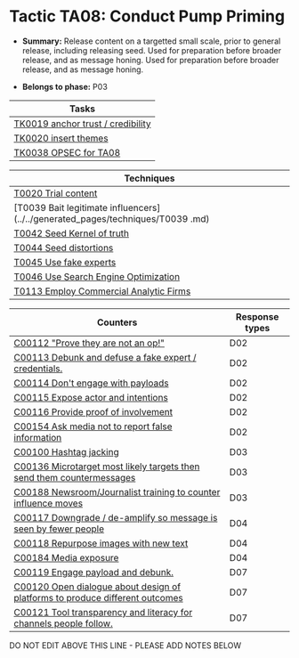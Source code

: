 # Tactic TA08: Conduct Pump Priming

* **Summary:** Release content on a targetted small scale, prior to general release, including releasing seed. Used for preparation before broader release, and as message honing. Used for preparation before broader release, and as message honing. 

* **Belongs to phase:** P03



| Tasks |
| ----- |
| [TK0019 anchor trust / credibility](../generated_pages/tasks/TK0019.md) |
| [TK0020 insert themes](../generated_pages/tasks/TK0020.md) |
| [TK0038 OPSEC for TA08](../generated_pages/tasks/TK0038.md) |



| Techniques |
| ---------- |
| [T0020 Trial content](../../generated_pages/techniques/T0020.md) |
| [T0039  Bait legitimate influencers](../../generated_pages/techniques/T0039 .md) |
| [T0042 Seed Kernel of truth](../../generated_pages/techniques/T0042.md) |
| [T0044 Seed distortions](../../generated_pages/techniques/T0044.md) |
| [T0045 Use fake experts](../../generated_pages/techniques/T0045.md) |
| [T0046 Use Search Engine Optimization](../../generated_pages/techniques/T0046.md) |
| [T0113 Employ Commercial Analytic Firms](../../generated_pages/techniques/T0113.md) |



| Counters | Response types |
| -------- | -------------- |
| [C00112 "Prove they are not an op!"](../generated_pages/counters/C00112.md) | D02 |
| [C00113 Debunk and defuse a fake expert / credentials.](../generated_pages/counters/C00113.md) | D02 |
| [C00114 Don't engage with payloads](../generated_pages/counters/C00114.md) | D02 |
| [C00115 Expose actor and intentions](../generated_pages/counters/C00115.md) | D02 |
| [C00116 Provide proof of involvement](../generated_pages/counters/C00116.md) | D02 |
| [C00154 Ask media not to report false information](../generated_pages/counters/C00154.md) | D02 |
| [C00100 Hashtag jacking](../generated_pages/counters/C00100.md) | D03 |
| [C00136 Microtarget most likely targets then send them countermessages](../generated_pages/counters/C00136.md) | D03 |
| [C00188 Newsroom/Journalist training to counter influence moves](../generated_pages/counters/C00188.md) | D03 |
| [C00117 Downgrade / de-amplify so message is seen by fewer people](../generated_pages/counters/C00117.md) | D04 |
| [C00118 Repurpose images with new text](../generated_pages/counters/C00118.md) | D04 |
| [C00184 Media exposure](../generated_pages/counters/C00184.md) | D04 |
| [C00119 Engage payload and debunk.](../generated_pages/counters/C00119.md) | D07 |
| [C00120 Open dialogue about design of platforms to produce different outcomes](../generated_pages/counters/C00120.md) | D07 |
| [C00121 Tool transparency and literacy for channels people follow. ](../generated_pages/counters/C00121.md) | D07 |


DO NOT EDIT ABOVE THIS LINE - PLEASE ADD NOTES BELOW